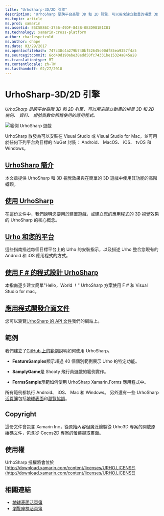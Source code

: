 ```yaml
---
title: "UrhoSharp-3D/2D 引擎"
description: "UrhoSharp 是跨平台高階 3D 和 2D 引擎，可以用來建立動畫的場景 3D 和 2D 幾何、 資料、 燈號與數位相機使用的應用程式。"
ms.topic: article
ms.prod: xamarin
ms.assetid: E6C5B86C-3756-49DF-843B-0B3D981E1C01
ms.technology: xamarin-cross-platform
author: charlespetzold
ms.author: chape
ms.date: 03/29/2017
ms.openlocfilehash: 747c38c4a279b740bf52645c00df85ea9357f4a5
ms.sourcegitcommit: 6cd40d190abe38edd50fc74331be15324a845a28
ms.translationtype: MT
ms.contentlocale: zh-TW
ms.lasthandoff: 02/27/2018
---
```

# <a name="urhosharp---3d2d-engine"></a>UrhoSharp-3D/2D 引擎

_UrhoSharp 是跨平台高階 3D 和 2D 引擎，可以用來建立動畫的場景 3D 和 2D 幾何、 資料、 燈號與數位相機使用的應用程式。_

![](images/video.gif "範例 UrhoSharp 遊戲")

UrhoSharp 散發為可以安裝在 Visual Studio 或 Visual Studio for Mac，並可用於任何下列平台為目標的 NuGet 封裝： Android、 MacOS、 iOS、 tvOS 和 Windows。

##  <a name="an-introduction-to-urhosharpgraphics-gamesurhosharpintroductionmd"></a>[UrhoSharp 簡介](~/graphics-games/urhosharp/introduction.md)

本文章提供 UrhoSharp 和 3D 視覺效果與在簡單的 3D 遊戲中使用其功能的高階概觀。

##  <a name="using-urhosharpgraphics-gamesurhosharpusingmd"></a>[使用 UrhoSharp](~/graphics-games/urhosharp/using.md)

在這份文件中，我們說明您要用於建置遊戲，或建立您的應用程式的 3D 視覺效果的 UrhoSharp 的核心概念。

## <a name="urho-and-your-platformgraphics-gamesurhosharpplatformindexmd"></a>[Urho 和您的平台](~/graphics-games/urhosharp/platform/index.md)

這些指南描述每個目標平台上的 Urho 的安裝指示，以及描述 Urho 整合您現有的 Android 和 iOS 應用程式的方式。

## <a name="programming-urhosharp-with-fgraphics-gamesurhosharpfsharpmd"></a>[使用 F # 的程式設計 UrhoSharp](~/graphics-games/urhosharp/fsharp.md)

本指南逐步建立簡單"Hello，World ！" UrhoSharp 方案使用 F # 和 Visual Studio for mac。

## <a name="api-documentationhttpsdeveloperxamarincomapirooturho"></a>[應用程式開發介面文件](https://developer.xamarin.com/api/root/Urho/)

您可以瀏覽[UrhoSharp 的 API 文件](https://developer.xamarin.com/api/root/Urho/)我們的網站上。

## <a name="samples"></a>範例

我們建立了[GitHub 上的範例](http://github.com/xamarin/urho-samples)說明如何使用 UrhoSharp。

- **FeatureSamples**顯示超過 40 個個別範例展示 Urho 的特定功能。

- **SamplyGame**是 Shooty 飛行員遊戲的範例實作。

- **FormsSample**示範如何使用 UrhoSharp Xamarin.Forms 應用程式中。

所有範例都執行 Android、 iOS、 Mac 和 Windows。
另外還有一些 UrhoSharp[活頁簿](https://developer.xamarin.com/workbooks/)包括[地球表面](https://developer.xamarin.com/workbooks/graphics/urhosharp/planetearth/planetearth.workbook)和[瀏覽協調](https://developer.xamarin.com/workbooks/graphics/urhosharp/coordinates/ExploringUrhoCoordinates.workbook)。


## <a name="copyright"></a>Copyright

這份文件會包含 Xamarin Inc，從原始內容但廣泛繪製從 Urho3D 專案的開放原始碼文件，包含從 Cocos2D 專案的螢幕擷取畫面。

## <a name="license"></a>使用權

UrhoSharp 授權將會位於[http://download.xamarin.com/content/licenses/URHO.LICENSE](http://download.xamarin.com/content/licenses/URHO.LICENSE)



## <a name="related-links"></a>相關連結

- [地球表面活頁簿](https://developer.xamarin.com/workbooks/graphics/urhosharp/planetearth/planetearth.workbook)
- [瀏覽座標活頁簿](https://developer.xamarin.com/workbooks/graphics/urhosharp/coordinates/ExploringUrhoCoordinates.workbook)
